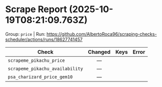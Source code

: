 # Scrape Report (2025-10-19T08:21:09.763Z)

Group: `price`  |  Run: https://github.com/AlbertoRoca96/scraping-checks-scheduler/actions/runs/18627741457

| Check | Changed | Keys | Error |
|---|:---:|:--|:--|
| `scrapeme_pikachu_price` | — |  |  |
| `scrapeme_pikachu_availability` | — |  |  |
| `psa_charizard_price_gem10` | — |  |  |
